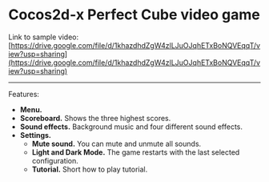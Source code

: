 # Cocos2d-x Perfect Cube video game

Link to sample video: 
[https://drive.google.com/file/d/1khazdhdZgW4zlLJuOJqhETxBoNQVEqqT/view?usp=sharing](https://drive.google.com/file/d/1khazdhdZgW4zlLJuOJqhETxBoNQVEqqT/view?usp=sharing)

---

Features:
* **Menu.**
* **Scoreboard.** Shows the three highest scores.
* **Sound effects.** Background music and four different sound effects.
* **Settings.**
  * **Mute sound.** You can mute and unmute all sounds.
  * **Light and Dark Mode.** The game restarts with the last selected configuration.
  * **Tutorial.** Short how to play tutorial.
